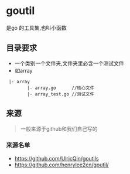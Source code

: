 # goutil
是go 的工具集,也叫小函数

## 目录要求
- 一个类别一个文件夹,文件夹里必含一个测试文件
- 如array

```
 |- array
        |- array.go      //核心文件
        |- array_test.go //测试文件
```

## 来源
> 一般来源于github和我们自己写的

### 来源名单

- https://github.com/UlricQin/goutils
- https://github.com/henrylee2cn/goutil/